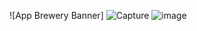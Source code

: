 ![App Brewery Banner]
![Capture](https://user-images.githubusercontent.com/91774436/166289214-64558473-c683-450c-bfa3-af54d58e601d.JPG)
![image](https://user-images.githubusercontent.com/91774436/166289195-8a2f3cde-0224-40ad-8858-3086c6da1420.png)
